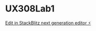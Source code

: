# UX308Lab1

[Edit in StackBlitz next generation editor ⚡️](https://stackblitz.com/~/github.com/jenk4410/UX308Lab1)